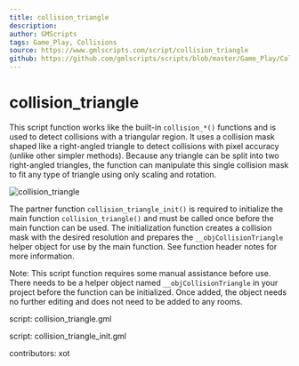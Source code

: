 ```yaml
---
title: collision_triangle
description: 
author: GMScripts
tags: Game_Play, Collisions
source: https://www.gmlscripts.com/script/collision_triangle
github: https://github.com/gmlscripts/scripts/blob/master/Game_Play/Collisions/collision_triangle.gml
---
```


collision_triangle
==================

This script function works like the built-in `collision_*()` functions and
is used to detect collisions with a triangular region. It uses a collision
mask shaped like a right-angled triangle to detect collisions with pixel
accuracy (unlike other simpler methods). Because any triangle can be split
into two right-angled triangles, the function can manipulate this single
collision mask to fit any type of triangle using only scaling and rotation.

![collision_triangle](/images/collision_triangle.gif "collision triangle")

The partner function `collision_triangle_init()` is required to initialize
the main function `collision_triangle()` and must be called once before the
main function can be used. The initialization function creates a collision
mask with the desired resolution and prepares the `__objCollisionTriangle`
helper object for use by the main function. See function header notes for
more information.

Note: This script function requires some manual assistance before use.
There needs to be a helper object named `__objCollisionTriangle` in your
project before the function can be initialized. Once added, the object
needs no further editing and does not need to be added to any rooms.

script: collision_triangle.gml

script: collision_triangle_init.gml

contributors: xot
